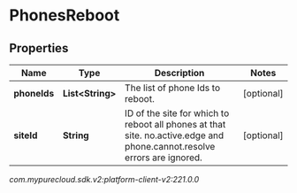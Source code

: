 # PhonesReboot


## Properties

| Name | Type | Description | Notes |
| ------------ | ------------- | ------------- | ------------- |
| **phoneIds** | **List&lt;String&gt;** | The list of phone Ids to reboot. |  [optional] |
| **siteId** | **String** | ID of the site for which to reboot all phones at that site. no.active.edge and phone.cannot.resolve errors are ignored. |  [optional] |




_com.mypurecloud.sdk.v2:platform-client-v2:221.0.0_
